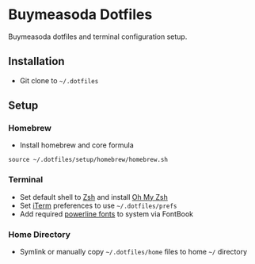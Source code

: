 # Buymeasoda Dotfiles

Buymeasoda dotfiles and terminal configuration setup.

## Installation

- Git clone to `~/.dotfiles`

## Setup

### Homebrew

- Install homebrew and core formula

```
source ~/.dotfiles/setup/homebrew/homebrew.sh
```

### Terminal

- Set default shell to [Zsh](http://zsh.sourceforge.net/) and install [Oh My Zsh](https://ohmyz.sh/)
- Set [iTerm](https://www.iterm2.com/) preferences to use `~/.dotfiles/prefs`
- Add required [powerline fonts](https://github.com/powerline/fonts) to system via FontBook

### Home Directory

- Symlink or manually copy `~/.dotfiles/home` files to home `~/` directory
